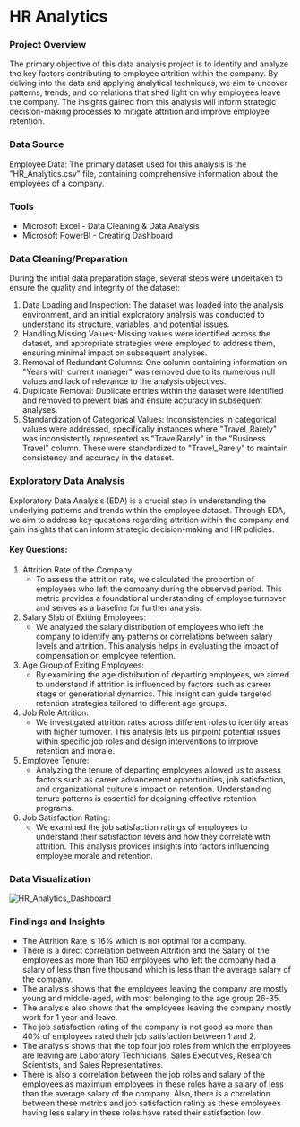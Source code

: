 # HR Analytics

### Project Overview

The primary objective of this data analysis project is to identify and analyze the key factors contributing to employee attrition within the company. By delving into the data and applying analytical techniques, we aim to uncover patterns, trends, and correlations that shed light on why employees leave the company. The insights gained from this analysis will inform strategic decision-making processes to mitigate attrition and improve employee retention.

### Data Source

Employee Data: The primary dataset used for this analysis is the "HR_Analytics.csv" file, containing comprehensive information about the employees of a company.

### Tools

- Microsoft Excel - Data Cleaning & Data Analysis
- Microsoft PowerBI - Creating Dashboard

### Data Cleaning/Preparation

During the initial data preparation stage, several steps were undertaken to ensure the quality and integrity of the dataset:

1. Data Loading and Inspection: The dataset was loaded into the analysis environment, and an initial exploratory analysis was conducted to understand its structure, variables, and potential issues.
2. Handling Missing Values: Missing values were identified across the dataset, and appropriate strategies were employed to address them, ensuring minimal impact on subsequent analyses.
3. Removal of Redundant Columns: One column containing information on "Years with current manager" was removed due to its numerous null values and lack of relevance to the analysis objectives.
4. Duplicate Removal: Duplicate entries within the dataset were identified and removed to prevent bias and ensure accuracy in subsequent analyses.
5. Standardization of Categorical Values: Inconsistencies in categorical values were addressed, specifically instances where "Travel_Rarely" was inconsistently represented as "TravelRarely" in the "Business Travel" column. These were standardized to "Travel_Rarely" to maintain consistency and accuracy in the dataset.

### Exploratory Data Analysis

Exploratory Data Analysis (EDA) is a crucial step in understanding the underlying patterns and trends within the employee dataset. Through EDA, we aim to address key questions regarding attrition within the company and gain insights that can inform strategic decision-making and HR policies.

#### Key Questions:

1. Attrition Rate of the Company:
   - To assess the attrition rate, we calculated the proportion of employees who left the company during the observed period. This metric provides a foundational understanding of employee turnover and serves as a baseline for further analysis.
2. Salary Slab of Exiting Employees:
   - We analyzed the salary distribution of employees who left the company to identify any patterns or correlations between salary levels and attrition. This analysis helps in evaluating the impact of compensation on employee retention.
3. Age Group of Exiting Employees:
   - By examining the age distribution of departing employees, we aimed to understand if attrition is influenced by factors such as career stage or generational dynamics. This insight can guide targeted retention strategies tailored to different age groups.
4. Job Role Attrition:
   - We investigated attrition rates across different roles to identify areas with higher turnover. This analysis lets us pinpoint potential issues within specific job roles and design interventions to improve retention and morale.
5. Employee Tenure:
   - Analyzing the tenure of departing employees allowed us to assess factors such as career advancement opportunities, job satisfaction, and organizational culture's impact on retention. Understanding tenure patterns is essential for designing effective retention programs.
6. Job Satisfaction Rating:
   - We examined the job satisfaction ratings of employees to understand their satisfaction levels and how they correlate with attrition. This analysis provides insights into factors influencing employee morale and retention.

 
### Data Visualization

![HR_Analytics_Dashboard](https://github.com/ritvikmeharda/HR-Analytics/assets/95915956/f9fa0be3-eed2-48fb-adbc-7b089ad9a55f)

### Findings and Insights

- The Attrition Rate is 16% which is not optimal for a company.
- There is a direct correlation between Attrition and the Salary of the employees as more than 160 employees who left the company had a salary of less than five thousand which is less than the average salary of the company.
- The analysis shows that the employees leaving the company are mostly young and middle-aged, with most belonging to the age group 26-35.
- The analysis also shows that the employees leaving the company mostly work for 1 year and leave.
- The job satisfaction rating of the company is not good as more than 40% of employees rated their job satisfaction between 1 and 2.
- The analysis shows that the top four job roles from which the employees are leaving are Laboratory Technicians, Sales Executives, Research Scientists, and Sales Representatives.
- There is also a correlation between the job roles and salary of the employees as maximum employees in these roles have a salary of less than the average salary of the company. Also, there is a correlation between these metrics and job satisfaction rating as these employees having less salary in these roles have rated their satisfaction low. 










